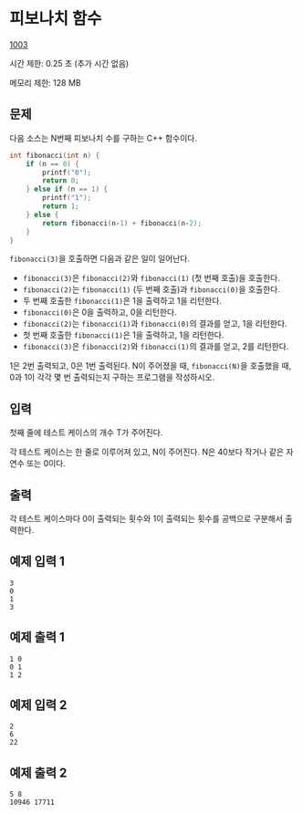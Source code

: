 # 피보나치 함수

[1003](https://www.acmicpc.net/problem/1003)

시간 제한: 0.25 초 (추가 시간 없음)

메모리 제한: 128 MB

## 문제

다음 소스는 N번째 피보나치 수를 구하는 C++ 함수이다.

```cpp
int fibonacci(int n) {
    if (n == 0) {
        printf("0");
        return 0;
    } else if (n == 1) {
        printf("1");
        return 1;
    } else {
        return fibonacci(n‐1) + fibonacci(n‐2);
    }
}
```

`fibonacci(3)`을 호출하면 다음과 같은 일이 일어난다.

- `fibonacci(3)`은 `fibonacci(2)`와 `fibonacci(1)` (첫 번째 호출)을 호출한다.
- `fibonacci(2)`는 `fibonacci(1)` (두 번째 호출)과 `fibonacci(0)`을 호출한다.
- 두 번째 호출한 `fibonacci(1)`은 1을 출력하고 1을 리턴한다.
- `fibonacci(0)`은 0을 출력하고, 0을 리턴한다.
- `fibonacci(2)`는 `fibonacci(1)`과 `fibonacci(0)`의 결과를 얻고, 1을 리턴한다.
- 첫 번째 호출한 `fibonacci(1)`은 1을 출력하고, 1을 리턴한다.
- `fibonacci(3)`은 `fibonacci(2)`와 `fibonacci(1)`의 결과를 얻고, 2를 리턴한다.

1은 2번 출력되고, 0은 1번 출력된다. N이 주어졌을 때, `fibonacci(N)`을 호출했을 때, 0과 1이 각각 몇 번 출력되는지 구하는 프로그램을 작성하시오.

## 입력

첫째 줄에 테스트 케이스의 개수 T가 주어진다.

각 테스트 케이스는 한 줄로 이루어져 있고, N이 주어진다. N은 40보다 작거나 같은 자연수 또는 0이다.

## 출력

각 테스트 케이스마다 0이 출력되는 횟수와 1이 출력되는 횟수를 공백으로 구분해서 출력한다.

## 예제 입력 1

```text
3
0
1
3
```

## 예제 출력 1

```text
1 0
0 1
1 2
```

## 예제 입력 2

```text
2
6
22
```

## 예제 출력 2

```text
5 8
10946 17711
```
